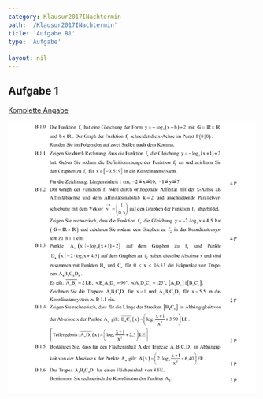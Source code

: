 ```yaml
---
category: Klausur2017INachtermin
path: '/Klausur2017INachtermin'
title: 'Aufgabe B1'
type: 'Aufgabe'

layout: nil
---
```


## Aufgabe 1
<p> <a href="https://www.isb.bayern.de/download/19895/2017_mi_nt.pdf"> Komplette Angabe </a> </p>
<img src="./Aufgabenstellungen/2017_mi_nt/2017_mi_nt_b1.png">


